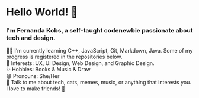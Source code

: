 # Hello World! :wave:

### I'm Fernanda Kobs, a self-taught codenewbie passionate about tech and design.

:woman_technologist: I’m currently learning C++, JavaScript, Git, Markdown, Java. Some of my progress is registered in the repositories below.\
:eyes: Interests: UX, UI Design, Web Design, and Graphic Design.\
:sparkles: Hobbies: Books & Music & Draw\
😄 Pronouns: She/Her\
💬 Talk to me about tech, cats, memes, music, or anything that interests you.  I love to make friends! :hugs:

